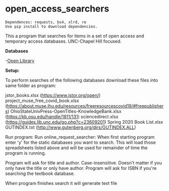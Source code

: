 # open_access_searchers
```
Dependences: requests, bs4, xlrd, re
Use pip install to download dependencies. 
```

This a program that searches for items in a set of open access and temporary access databases. 
UNC-Chapel Hill focused.

**Databases**

-[Open Library](https://openlibrary.org/)



**Setup:**

To perform searches of the following databases download these files into same folder as program:

jstor_books.xlsx (https://www.jstor.org/open/)
project_muse_free_covid_book.xlsx (https://about.muse.jhu.edu/resources/freeresourcescovid19/#freepublishers)
OhioStateUnivPress-OpenTitles-KnowledgeBank.xlsx (https://kb.osu.edu/handle/1811/131)
sciencedirect.xlsx (https://guides.lib.unc.edu/go.php?c=23609201)
Spring 2020 Book List.xlsx
GUTINDEX.txt (http://www.gutenberg.org/dirs/GUTINDEX.ALL)

Run program:
Run online_request_searcher:
When first starting program enter 'y' for the static databases you want to search. This will load those spreadsheets listed above
and will be used for remainder of time the program is running. 

Program will ask for title and author. Case-insensitive. Doesn't matter if you only have the title or only have author. 
Program will ask for ISBN if you're searching the textbook database. 

When program finishes search it will generate text file <title>_result.txt. 

Enter 'y' to run another search. 

Work in progress. Check here for updates.
